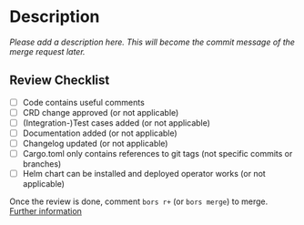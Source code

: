 
# Description

*Please add a description here. This will become the commit message of the merge request later.*

<!-- Commit message above. Everything below is not added to the message. Do not change this line! -->

## Review Checklist

- [ ] Code contains useful comments
- [ ] CRD change approved (or not applicable)
- [ ] (Integration-)Test cases added (or not applicable)
- [ ] Documentation added (or not applicable)
- [ ] Changelog updated (or not applicable)
- [ ] Cargo.toml only contains references to git tags (not specific commits or branches)
- [ ] Helm chart can be installed and deployed operator works (or not applicable)

Once the review is done, comment `bors r+` (or `bors merge`) to merge. [Further information](https://bors.tech/documentation/getting-started/#reviewing-pull-requests)
